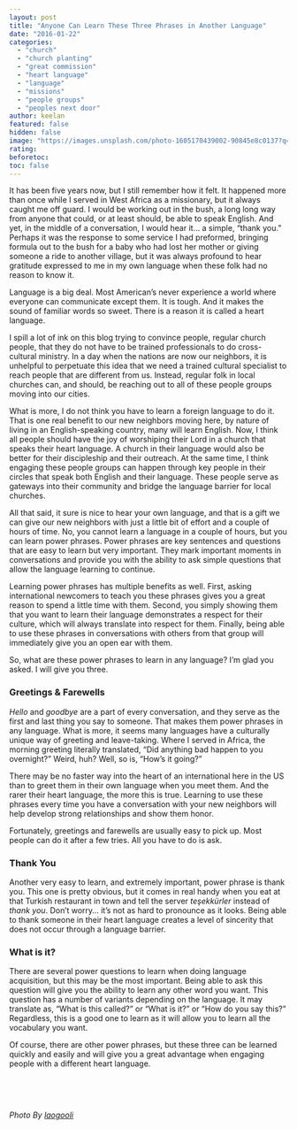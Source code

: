 ```yaml
---
layout: post
title: "Anyone Can Learn These Three Phrases in Another Language"
date: "2016-01-22"
categories: 
  - "church"
  - "church planting"
  - "great commission"
  - "heart language"
  - "language"
  - "missions"
  - "people groups"
  - "peoples next door"
author: keelan
featured: false
hidden: false
image: "https://images.unsplash.com/photo-1605170439002-90845e8c0137?q=80&w=1932&auto=format&fit=crop&ixlib=rb-4.0.3&ixid=M3wxMjA3fDB8MHxwaG90by1wYWdlfHx8fGVufDB8fHx8fA%3D%3D"
rating:
beforetoc:
toc: false
---
```


It has been five years now, but I still remember how it felt. It happened more than once while I served in West Africa as a missionary, but it always caught me off guard. I would be working out in the bush, a long long way from anyone that could, or at least should, be able to speak English. And yet, in the middle of a conversation, I would hear it… a simple, “thank you.” Perhaps it was the response to some service I had preformed, bringing formula out to the bush for a baby who had lost her mother or giving someone a ride to another village, but it was always profound to hear gratitude expressed to me in my own language when these folk had no reason to know it.

Language is a big deal. Most American’s never experience a world where everyone can communicate except them. It is tough. And it makes the sound of familiar words so sweet. There is a reason it is called a heart language.

I spill a lot of ink on this blog trying to convince people, regular church people, that they do not have to be trained professionals to do cross-cultural ministry. In a day when the nations are now our neighbors, it is unhelpful to perpetuate this idea that we need a trained cultural specialist to reach people that are different from us. Instead, regular folk in local churches can, and should, be reaching out to all of these people groups moving into our cities.

What is more, I do not think you have to learn a foreign language to do it. That is one real benefit to our new neighbors moving here, by nature of living in an English-speaking country, many will learn English. Now, I think all people should have the joy of worshiping their Lord in a church that speaks their heart language. A church in their language would also be better for their discipleship and their outreach. At the same time, I think engaging these people groups can happen through key people in their circles that speak both English and their language. These people serve as gateways into their community and bridge the language barrier for local churches.

All that said, it sure is nice to hear your own language, and that is a gift we can give our new neighbors with just a little bit of effort and a couple of hours of time. No, you cannot learn a language in a couple of hours, but you can learn power phrases. Power phrases are key sentences and questions that are easy to learn but very important. They mark important moments in conversations and provide you with the ability to ask simple questions that allow the language learning to continue.

Learning power phrases has multiple benefits as well. First, asking international newcomers to teach you these phrases gives you a great reason to spend a little time with them. Second, you simply showing them that you want to learn their language demonstrates a respect for their culture, which will always translate into respect for them. Finally, being able to use these phrases in conversations with others from that group will immediately give you an open ear with them.

So, what are these power phrases to learn in any language? I’m glad you asked. I will give you three.

### **Greetings & Farewells**

_Hello_ and _goodbye_ are a part of every conversation, and they serve as the first and last thing you say to someone. That makes them power phrases in any language. What is more, it seems many languages have a culturally unique way of greeting and leave-taking. Where I served in Africa, the morning greeting literally translated, “Did anything bad happen to you overnight?” Weird, huh? Well, so is, “How’s it going?”

There may be no faster way into the heart of an international here in the US than to greet them in their own language when you meet them. And the rarer their heart language, the more this is true. Learning to use these phrases every time you have a conversation with your new neighbors will help develop strong relationships and show them honor.

Fortunately, greetings and farewells are usually easy to pick up. Most people can do it after a few tries. All you have to do is ask.

### **Thank You**

Another very easy to learn, and extremely important, power phrase is thank you. This one is pretty obvious, but it comes in real handy when you eat at that Turkish restaurant in town and tell the server _teşekkürler_ instead of _thank you_. Don’t worry… it’s not as hard to pronounce as it looks. Being able to thank someone in their heart language creates a level of sincerity that does not occur through a language barrier.

### **What is it?**

There are several power questions to learn when doing language acquisition, but this may be the most important. Being able to ask this question will give you the ability to learn any other word you want. This question has a number of variants depending on the language. It may translate as, “What is this called?” or “What is it?” or “How do you say this?” Regardless, this is a good one to learn as it will allow you to learn all the vocabulary you want.

Of course, there are other power phrases, but these three can be learned quickly and easily and will give you a great advantage when engaging people with a different heart language.

 

 

_Photo By [laogooli](http://www.flickr.com/photos/96556635@N00/461983181/)_
